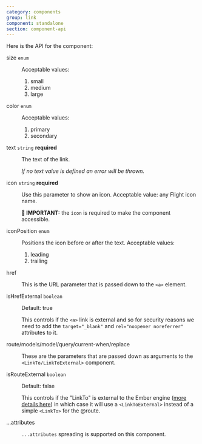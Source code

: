 ```yaml
---
category: components
group: link
component: standalone
section: component-api
---
```


Here is the API for the component:

<dl class="dummy-component-props" aria-labelledby="component-api-link-standalone"><dt>size <code>enum</code></dt><dd><p>Acceptable values:</p><ol><li>small</li><li class="default">medium</li><li>large</li></ol></dd><dt>color <code>enum</code></dt><dd><p>Acceptable values:</p><ol><li class="default">primary</li><li>secondary</li></ol></dd><dt>text <code>string</code> <strong class="required">required</strong></dt><dd><p>The text of the link.</p><p><em>If no text value is defined an error will be thrown.</em></p></dd><dt>icon <code>string</code> <strong class="required">required</strong></dt><dd><p>Use this parameter to show an icon. Acceptable value: any Flight icon name.</p><p><strong>🚨 IMPORTANT:</strong> the <code class="dummy-code">icon</code> is required to make the component accessible.</p></dd><dt>iconPosition <code>enum</code></dt><dd><p>Positions the icon before or after the text. Acceptable values:</p><ol><li class="default">leading</li><li>trailing</li></ol></dd><dt>href</dt><dd><p>This is the URL parameter that is passed down to the <code>&lt;a&gt;</code> element.</p></dd><dt>isHrefExternal <code>boolean</code></dt><dd><p>Default: <span class="default">true</span></p><p>This controls if the <code>&lt;a&gt;</code> link is external and so for security reasons we need to add the <code>target="_blank"</code> and <code>rel="noopener noreferrer"</code> attributes to it.</p></dd><dt>route/models/model/query/current-when/replace</dt><dd><p>These are the parameters that are passed down as arguments to the <code>&lt;LinkTo/LinkToExternal&gt;</code> component.</p></dd><dt>isRouteExternal <code>boolean</code></dt><dd><p>Default: <span class="default">false</span></p><p>This controls if the "LinkTo" is external to the Ember engine (<a href="https://ember-engines.com/docs/link-to-external" target="_blank" rel="noopener noreferrer">more details here</a>) in which case it will use a <code>&lt;LinkToExternal&gt;</code> instead of a simple <code>&lt;LinkTo&gt;</code> for the @route.</p></dd><dt>...attributes</dt><dd><p><code class="dummy-code">...attributes</code> spreading is supported on this component.</p></dd></dl>